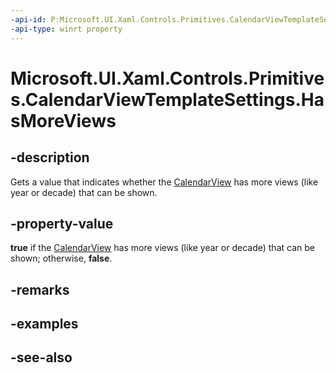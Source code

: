 ```yaml
---
-api-id: P:Microsoft.UI.Xaml.Controls.Primitives.CalendarViewTemplateSettings.HasMoreViews
-api-type: winrt property
---
```


<!-- Property syntax
public bool HasMoreViews { get; }
-->

# Microsoft.UI.Xaml.Controls.Primitives.CalendarViewTemplateSettings.HasMoreViews

## -description
Gets a value that indicates whether the [CalendarView](../microsoft.ui.xaml.controls/calendarview.md) has more views (like year or decade) that can be shown.

## -property-value
**true** if the [CalendarView](../microsoft.ui.xaml.controls/calendarview.md) has more views (like year or decade) that can be shown; otherwise, **false**.

## -remarks

## -examples

## -see-also
